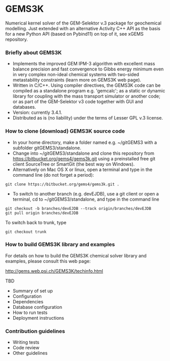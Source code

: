 # GEMS3K #

Numerical kernel solver of the GEM-Selektor v.3 package for geochemical modelling. 
Just extended with an alternative Activity C++ API as the basis for a new Python API (based on Pybind11) on top of it, see xGEMS repository.

### Briefly about GEMS3K ###

* Implements the improved GEM IPM-3 algorithm with excellent mass balance precision and fast convergence to Gibbs energy minimum even in very complex non-ideal chemical systems with two-sided metastability constraints (learn more on GEMS3K web page).
* Written in C/C++. Using compiler directives, the GEMS3K code can be compiled as a standalone program e.g. 'gemcalc'; as a static or dynamic library for coupling with the mass transport simulator or another code; or as part of the GEM-Selektor v3 code together with GUI and databases.
* Version: currently 3.4.1.
* Distributed as is (no liability) under the terms of Lesser GPL v.3 license. 

### How to clone (download) GEMS3K source code ###

* In your home directory, make a folder named e.g. ~/gitGEMS3 with a subfolder gitGEMS3/standalone.
* Change into ~/gitGEMS3/standalone and clone this repository from https://bitbucket.org/gems4/gems3k.git using a preinstalled free git client SourceTree or SmartGit (the best way on Windows). 
* Alternatively on Mac OS X or linux, open a terminal and type in the command line (do not forget a period):
~~~
git clone https://bitbucket.org/gems4/gems3k.git . 
~~~
* To switch to another branch (e.g. devEJDB), use a git client or open a terminal, cd to ~/gitGEMS3/standalone, and type in the command line
~~~
git checkout -b branches/devEJDB --track origin/branches/devEJDB
git pull origin branches/devEJDB
~~~
To switch back to trunk, type
~~~
git checkout trunk
~~~

### How to build GEMS3K library and examples ###

For details on how to build the GEMS3K chemical solver library and examples, please consult this web page:

http://gems.web.psi.ch/GEMS3K/techinfo.html

TBD
* Summary of set up
* Configuration
* Dependencies
* Database configuration
* How to run tests
* Deployment instructions

### Contribution guidelines ###

* Writing tests
* Code review
* Other guidelines